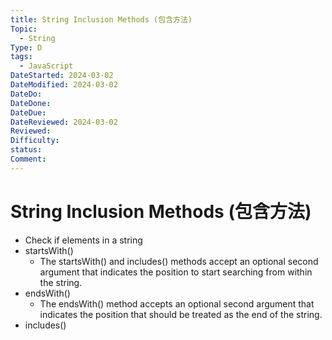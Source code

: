```yaml
---
title: String Inclusion Methods (包含方法)
Topic:
  - String
Type: D
tags:
  - JavaScript
DateStarted: 2024-03-02
DateModified: 2024-03-02
DateDo:
DateDone:
DateDue:
DateReviewed: 2024-03-02
Reviewed:
Difficulty:
status:
Comment:
---
```


# String Inclusion Methods (包含方法)

- Check if elements in a string
- startsWith()
  - The startsWith() and includes() methods accept an optional second argument that indicates the position to start searching from within the string.
- endsWith()
  - The endsWith() method accepts an optional second argument that indicates the position that should be treated as the end of the string.
- includes()
